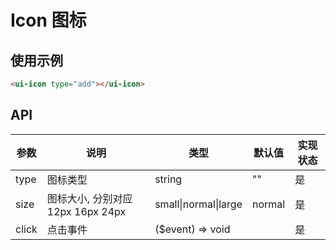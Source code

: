# Icon 图标

## 使用示例

```html
<ui-icon type="add"></ui-icon>
```

## API

| 参数  | 说明                              | 类型                             | 默认值 | 实现状态 |
| ----- | --------------------------------- | -------------------------------- | ------ | -------- |
| type  | 图标类型                          | string                           | ""     | 是       |
| size  | 图标大小, 分别对应 12px 16px 24px | small&verbar;normal&verbar;large | normal | 是       |
| click | 点击事件                          | (\$event) => void                |        | 是       |
